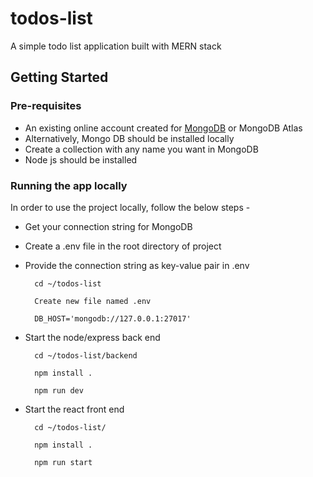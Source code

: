 # todos-list

A simple todo list application built with MERN stack

## Getting Started

### Pre-requisites

- An existing online account created for [MongoDB](https://www.mongodb.com/) or MongoDB Atlas
- Alternatively, Mongo DB should be installed locally
- Create a collection with any name you want in MongoDB
- Node js should be installed

### Running the app locally

  In order to use the project locally, follow the below steps -

- Get your connection string for MongoDB
- Create a .env file in the root directory of project
- Provide the connection string as key-value pair in .env

  ```
    cd ~/todos-list

    Create new file named .env

    DB_HOST='mongodb://127.0.0.1:27017'
  ```

- Start the node/express back end

  ```
    cd ~/todos-list/backend

    npm install .

    npm run dev
  ```

- Start the react front end

  ```
    cd ~/todos-list/

    npm install .

    npm run start
  ```
